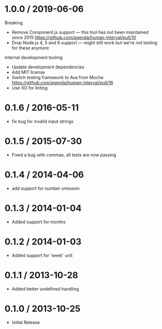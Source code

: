 
1.0.0 / 2019-06-06
==================

  Breaking

  * Remove Component.js support — this tool has not been maintained since 2015 https://github.com/agenda/human-interval/pull/10
  * Drop Node.js 4, 5 and 6 support — might still work but we're not testing for these anymore
  
  Internal development tooling
  
  * Update development dependencies
  * Add MIT license
  * Switch testing framework to Ava from Mocha https://github.com/agenda/human-interval/pull/16
  * Use XO for linting

0.1.6 / 2016-05-11
==================

  * fix bug for invalid input strings

0.1.5 / 2015-07-30
==================

  * Fixed a bug with commas, all tests are now passing

0.1.4 / 2014-04-06 
==================

 * add support for number omission

0.1.3 / 2014-01-04 
==================

 * Added support for months

0.1.2 / 2014-01-03 
==================

 * Added support for 'week' unit

0.1.1 / 2013-10-28 
==================

 * Added better undefined handling

 0.1.0 / 2013-10-25
==================

 * Initial Release
